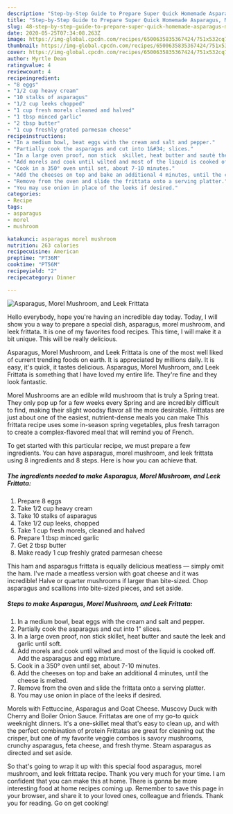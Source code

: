 ```yaml
---
description: "Step-by-Step Guide to Prepare Super Quick Homemade Asparagus, Morel Mushroom, and Leek Frittata"
title: "Step-by-Step Guide to Prepare Super Quick Homemade Asparagus, Morel Mushroom, and Leek Frittata"
slug: 48-step-by-step-guide-to-prepare-super-quick-homemade-asparagus-morel-mushroom-and-leek-frittata
date: 2020-05-25T07:34:08.263Z
image: https://img-global.cpcdn.com/recipes/6500635835367424/751x532cq70/asparagus-morel-mushroom-and-leek-frittata-recipe-main-photo.jpg
thumbnail: https://img-global.cpcdn.com/recipes/6500635835367424/751x532cq70/asparagus-morel-mushroom-and-leek-frittata-recipe-main-photo.jpg
cover: https://img-global.cpcdn.com/recipes/6500635835367424/751x532cq70/asparagus-morel-mushroom-and-leek-frittata-recipe-main-photo.jpg
author: Myrtle Dean
ratingvalue: 4
reviewcount: 4
recipeingredient:
- "8 eggs"
- "1/2 cup heavy cream"
- "10 stalks of asparagus"
- "1/2 cup leeks chopped"
- "1 cup fresh morels cleaned and halved"
- "1 tbsp minced garlic"
- "2 tbsp butter"
- "1 cup freshly grated parmesan cheese"
recipeinstructions:
- "In a medium bowl, beat eggs with the cream and salt and pepper."
- "Partially cook the asparagus and cut into 1&#34; slices."
- "In a large oven proof, non stick  skillet, heat butter and sautè the leek and garlic until soft."
- "Add morels and cook until wilted and most of the liquid is cooked off. Add the asparagus and egg mixture."
- "Cook in a 350° oven until set, about 7-10 minutes."
- "Add the cheeses on top and bake an additional 4 minutes, until the cheese is melted."
- "Remove from the oven and slide the frittata onto a serving platter."
- "You may use onion in place of the leeks if desired."
categories:
- Recipe
tags:
- asparagus
- morel
- mushroom

katakunci: asparagus morel mushroom 
nutrition: 263 calories
recipecuisine: American
preptime: "PT36M"
cooktime: "PT56M"
recipeyield: "2"
recipecategory: Dinner

---
```



![Asparagus, Morel Mushroom, and Leek Frittata](https://img-global.cpcdn.com/recipes/6500635835367424/751x532cq70/asparagus-morel-mushroom-and-leek-frittata-recipe-main-photo.jpg)

Hello everybody, hope you're having an incredible day today. Today, I will show you a way to prepare a special dish, asparagus, morel mushroom, and leek frittata. It is one of my favorites food recipes. This time, I will make it a bit unique. This will be really delicious.

Asparagus, Morel Mushroom, and Leek Frittata is one of the most well liked of current trending foods on earth. It is appreciated by millions daily. It is easy, it's quick, it tastes delicious. Asparagus, Morel Mushroom, and Leek Frittata is something that I have loved my entire life. They're fine and they look fantastic.

Morel Mushrooms are an edible wild mushroom that is truly a Spring treat. They only pop up for a few weeks every Spring and are incredibly difficult to find, making their slight woodsy flavor all the more desirable. Frittatas are just about one of the easiest, nutrient-dense meals you can make This frittata recipe uses some in-season spring vegetables, plus fresh tarragon to create a complex-flavored meal that will remind you of French.


To get started with this particular recipe, we must prepare a few ingredients. You can have asparagus, morel mushroom, and leek frittata using 8 ingredients and 8 steps. Here is how you can achieve that.

<!--inarticleads1-->

##### The ingredients needed to make Asparagus, Morel Mushroom, and Leek Frittata:

1. Prepare 8 eggs
1. Take 1/2 cup heavy cream
1. Take 10 stalks of asparagus
1. Take 1/2 cup leeks, chopped
1. Take 1 cup fresh morels, cleaned and halved
1. Prepare 1 tbsp minced garlic
1. Get 2 tbsp butter
1. Make ready 1 cup freshly grated parmesan cheese


This ham and asparagus frittata is equally delicious meatless — simply omit the ham. I&#39;ve made a meatless version with goat cheese and it was incredible! Halve or quarter mushrooms if larger than bite-sized. Chop asparagus and scallions into bite-sized pieces, and set aside. 

<!--inarticleads2-->

##### Steps to make Asparagus, Morel Mushroom, and Leek Frittata:

1. In a medium bowl, beat eggs with the cream and salt and pepper.
1. Partially cook the asparagus and cut into 1&#34; slices.
1. In a large oven proof, non stick  skillet, heat butter and sautè the leek and garlic until soft.
1. Add morels and cook until wilted and most of the liquid is cooked off. Add the asparagus and egg mixture.
1. Cook in a 350° oven until set, about 7-10 minutes.
1. Add the cheeses on top and bake an additional 4 minutes, until the cheese is melted.
1. Remove from the oven and slide the frittata onto a serving platter.
1. You may use onion in place of the leeks if desired.


Morels with Fettuccine, Asparagus and Goat Cheese. Muscovy Duck with Cherry and Boiler Onion Sauce. Frittatas are one of my go-to quick weeknight dinners. It&#39;s a one-skillet meal that&#39;s easy to clean up, and with the perfect combination of protein Frittatas are great for cleaning out the crisper, but one of my favorite veggie combos is savory mushrooms, crunchy asparagus, feta cheese, and fresh thyme. Steam asparagus as directed and set aside. 

So that's going to wrap it up with this special food asparagus, morel mushroom, and leek frittata recipe. Thank you very much for your time. I am confident that you can make this at home. There is gonna be more interesting food at home recipes coming up. Remember to save this page in your browser, and share it to your loved ones, colleague and friends. Thank you for reading. Go on get cooking!
